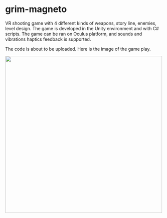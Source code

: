 # grim-magneto
VR shooting game with 4 different kinds of weapons, story line, enemies, level design. The game is developed in the Unity environment and with C# scripts.  The game can be ran on Oculus platform, and sounds and vibrations haptics feedback is supported.

The code is about to be uploaded. Here is the image of the game play.


<img src=https://github.com/linStudyHard/grim-magneto/blob/main/demo.jpg width=500>

